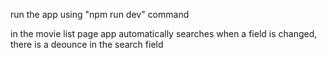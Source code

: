 run the app using "npm run dev" command

in the movie list page app automatically searches when a field is changed, there is a deounce in the search field